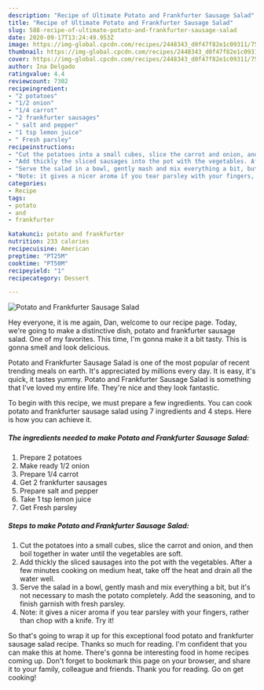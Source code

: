 ```yaml
---
description: "Recipe of Ultimate Potato and Frankfurter Sausage Salad"
title: "Recipe of Ultimate Potato and Frankfurter Sausage Salad"
slug: 588-recipe-of-ultimate-potato-and-frankfurter-sausage-salad
date: 2020-09-17T13:24:49.953Z
image: https://img-global.cpcdn.com/recipes/2448343_d0f47f82e1c09311/751x532cq70/potato-and-frankfurter-sausage-salad-recipe-main-photo.jpg
thumbnail: https://img-global.cpcdn.com/recipes/2448343_d0f47f82e1c09311/751x532cq70/potato-and-frankfurter-sausage-salad-recipe-main-photo.jpg
cover: https://img-global.cpcdn.com/recipes/2448343_d0f47f82e1c09311/751x532cq70/potato-and-frankfurter-sausage-salad-recipe-main-photo.jpg
author: Ina Delgado
ratingvalue: 4.4
reviewcount: 7302
recipeingredient:
- "2 potatoes"
- "1/2 onion"
- "1/4 carrot"
- "2 frankfurter sausages"
- " salt and pepper"
- "1 tsp lemon juice"
- " Fresh parsley"
recipeinstructions:
- "Cut the potatoes into a small cubes, slice the carrot and onion, and then boil together in water until the vegetables are soft."
- "Add thickly the sliced sausages into the pot with the vegetables. After a few minutes cooking on medium heat, take off the heat and drain all the water well."
- "Serve the salad in a bowl, gently mash and mix everything a bit, but it&#39;s not necessary to mash the potato completely. Add the seasoning, and to finish garnish with fresh parsley."
- "Note: it gives a nicer aroma if you tear parsley with your fingers, rather than chop with a knife. Try it!"
categories:
- Recipe
tags:
- potato
- and
- frankfurter

katakunci: potato and frankfurter 
nutrition: 233 calories
recipecuisine: American
preptime: "PT25M"
cooktime: "PT50M"
recipeyield: "1"
recipecategory: Dessert

---
```



![Potato and Frankfurter Sausage Salad](https://img-global.cpcdn.com/recipes/2448343_d0f47f82e1c09311/751x532cq70/potato-and-frankfurter-sausage-salad-recipe-main-photo.jpg)

Hey everyone, it is me again, Dan, welcome to our recipe page. Today, we're going to make a distinctive dish, potato and frankfurter sausage salad. One of my favorites. This time, I'm gonna make it a bit tasty. This is gonna smell and look delicious.

Potato and Frankfurter Sausage Salad is one of the most popular of recent trending meals on earth. It's appreciated by millions every day. It is easy, it's quick, it tastes yummy. Potato and Frankfurter Sausage Salad is something that I've loved my entire life. They're nice and they look fantastic.




To begin with this recipe, we must prepare a few ingredients. You can cook potato and frankfurter sausage salad using 7 ingredients and 4 steps. Here is how you can achieve it.

<!--inarticleads1-->

##### The ingredients needed to make Potato and Frankfurter Sausage Salad:

1. Prepare 2 potatoes
1. Make ready 1/2 onion
1. Prepare 1/4 carrot
1. Get 2 frankfurter sausages
1. Prepare  salt and pepper
1. Take 1 tsp lemon juice
1. Get  Fresh parsley




<!--inarticleads2-->

##### Steps to make Potato and Frankfurter Sausage Salad:

1. Cut the potatoes into a small cubes, slice the carrot and onion, and then boil together in water until the vegetables are soft.
1. Add thickly the sliced sausages into the pot with the vegetables. After a few minutes cooking on medium heat, take off the heat and drain all the water well.
1. Serve the salad in a bowl, gently mash and mix everything a bit, but it&#39;s not necessary to mash the potato completely. Add the seasoning, and to finish garnish with fresh parsley.
1. Note: it gives a nicer aroma if you tear parsley with your fingers, rather than chop with a knife. Try it!




So that's going to wrap it up for this exceptional food potato and frankfurter sausage salad recipe. Thanks so much for reading. I'm confident that you can make this at home. There's gonna be interesting food in home recipes coming up. Don't forget to bookmark this page on your browser, and share it to your family, colleague and friends. Thank you for reading. Go on get cooking!
